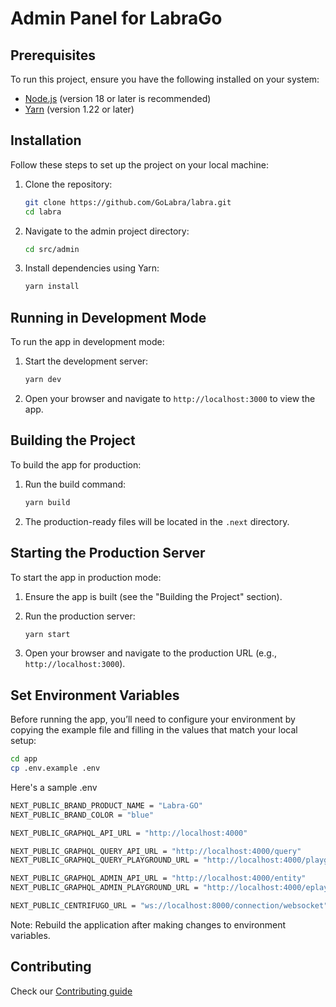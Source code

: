# Admin Panel for LabraGo

## Prerequisites
To run this project, ensure you have the following installed on your system:

- [Node.js](https://nodejs.org/) (version 18 or later is recommended)
- [Yarn](https://yarnpkg.com/) (version 1.22 or later)

## Installation
Follow these steps to set up the project on your local machine:

1. Clone the repository:
   ```bash
   git clone https://github.com/GoLabra/labra.git
   cd labra
   ```

2. Navigate to the admin project directory:
   ```bash
   cd src/admin
   ```   

3. Install dependencies using Yarn:
   ```bash
   yarn install
   ```

## Running in Development Mode
To run the app in development mode:

1. Start the development server:
   ```bash
   yarn dev
   ```

2. Open your browser and navigate to `http://localhost:3000` to view the app.

## Building the Project
To build the app for production:

1. Run the build command:
   ```bash
   yarn build
   ```

2. The production-ready files will be located in the `.next` directory.

## Starting the Production Server
To start the app in production mode:

1. Ensure the app is built (see the "Building the Project" section).

2. Run the production server:
   ```bash
   yarn start
   ```

3. Open your browser and navigate to the production URL (e.g., `http://localhost:3000`).

## Set Environment Variables
Before running the app, you’ll need to configure your environment by copying the example file and filling in the values that match your local setup:

```bash
cd app
cp .env.example .env
```

Here's a sample .env
```bash
NEXT_PUBLIC_BRAND_PRODUCT_NAME = "Labra·GO"
NEXT_PUBLIC_BRAND_COLOR = "blue"

NEXT_PUBLIC_GRAPHQL_API_URL = "http://localhost:4000"

NEXT_PUBLIC_GRAPHQL_QUERY_API_URL = "http://localhost:4000/query"
NEXT_PUBLIC_GRAPHQL_QUERY_PLAYGROUND_URL = "http://localhost:4000/playground"

NEXT_PUBLIC_GRAPHQL_ADMIN_API_URL = "http://localhost:4000/entity"
NEXT_PUBLIC_GRAPHQL_ADMIN_PLAYGROUND_URL = "http://localhost:4000/eplayground"

NEXT_PUBLIC_CENTRIFUGO_URL = "ws://localhost:8000/connection/websocket"
```

Note: Rebuild the application after making changes to environment variables.

## Contributing
Check our [Contributing guide](https://github.com/GoLabra/labra/blob/feature/labra-module/CONTRIBUTING.md)
